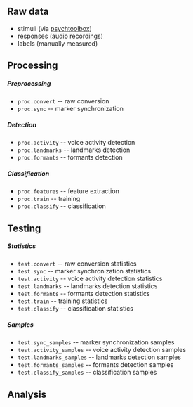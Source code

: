 Raw data
--------

- stimuli (via [psychtoolbox](http://psychtoolbox.org/))
- responses (audio recordings)
- labels (manually measured)

Processing
----------

##### Preprocessing

- `proc.convert` -- raw conversion
- `proc.sync` -- marker synchronization

##### Detection

- `proc.activity` -- voice activity detection
- `proc.landmarks` -- landmarks detection
- `proc.formants` -- formants detection

##### Classification

- `proc.features` -- feature extraction
- `proc.train` -- training
- `proc.classify` -- classification

Testing
-------

##### Statistics

- `test.convert` -- raw conversion statistics
- `test.sync` -- marker synchronization statistics
- `test.activity` -- voice activity detection statistics
- `test.landmarks` -- landmarks detection statistics
- `test.formants` -- formants detection statistics
- `test.train` -- training statistics
- `test.classify` -- classification statistics

##### Samples

- `test.sync_samples` -- marker synchronization samples
- `test.activity_samples` -- voice activity detection samples
- `test.landmarks_samples` -- landmarks detection samples
- `test.formants_samples` -- formants detection samples
- `test.classify_samples` -- classification samples

Analysis
--------

